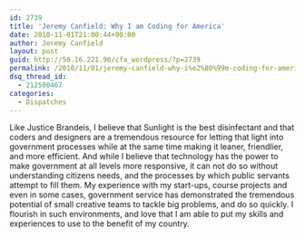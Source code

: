 ```yaml
---
id: 2739
title: 'Jeremy Canfield: Why I am Coding for America'
date: 2010-11-01T21:00:44+00:00
author: Jeremy Canfield
layout: post
guid: http://50.16.221.90/cfa_wordpress/?p=2739
permalink: /2010/11/01/jeremy-canfield-why-i%e2%80%99m-coding-for-america/
dsq_thread_id:
  - 212500467
categories:
  - Dispatches
---
```

Like Justice Brandeis, I believe that Sunlight is the best disinfectant and that coders and designers are a tremendous resource for letting that light into government processes while at the same time making it leaner, friendlier, and more efficient. And while I believe that technology has the power to make government at all levels more responsive, it can not do so without understanding citizens needs, and the processes by which public servants attempt to fill them. My experience with my start-ups, course projects and even in some cases, government service has demonstrated the tremendous potential of small creative teams to tackle big problems, and do so quickly. I flourish in such environments, and love that I am able to put my skills and experiences to use to the benefit of my country.